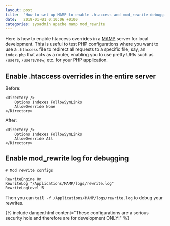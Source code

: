 ```yaml
---
layout: post
title:  "How to set up MAMP to enable .htaccess and mod_rewrite debugging"
date:   2019-01-01 0:10:06 +0100
categories: sysadmin apache mamp mod_rewrite
---
```


Here is how to enable htaccess overrides in a [MAMP](https://www.mamp.info/en/) server for local development. This is useful to test PHP configurations where you want to use a `.htaccess` file to redirect all requests to a specific file, say, an `index.php` that acts as a router, enabling you to use pretty URIs such as `/users`, `/users/new`, etc. for your PHP application.

## Enable .htaccess overrides in the entire server

Before:

```
<Directory />
    Options Indexes FollowSymLinks
    AllowOverride None
</Directory>
```

After:

```
<Directory />
    Options Indexes FollowSymLinks
    AllowOverride All
</Directory>
```


## Enable mod_rewrite log for debugging


```
# Mod rewrite configs

RewriteEngine On
RewriteLog "/Applications/MAMP/logs/rewrite.log"
RewriteLogLevel 5
```

Then you can `tail -f /Applications/MAMP/logs/rewrite.log` to debug your rewrites.


{% include danger.html content="These configurations are a serious security hole and therefore are for development ONLY!" %}
